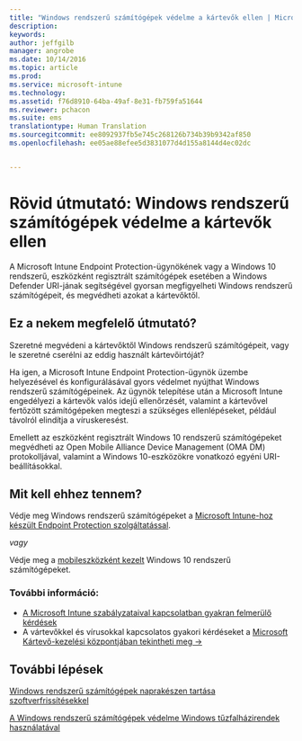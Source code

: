 ```yaml
---
title: "Windows rendszerű számítógépek védelme a kártevők ellen | Microsoft Intune"
description: 
keywords: 
author: jeffgilb
manager: angrobe
ms.date: 10/14/2016
ms.topic: article
ms.prod: 
ms.service: microsoft-intune
ms.technology: 
ms.assetid: f76d8910-64ba-49af-8e31-fb759fa51644
ms.reviewer: pchacon
ms.suite: ems
translationtype: Human Translation
ms.sourcegitcommit: ee8092937fb5e745c268126b734b39b9342af850
ms.openlocfilehash: ee05ae88efee5d3831077d4d155a8144d4ec02dc


---
```


# Rövid útmutató: Windows rendszerű számítógépek védelme a kártevők ellen
A Microsoft Intune Endpoint Protection-ügynökének vagy a Windows 10 rendszerű, eszközként regisztrált számítógépek esetében a Windows Defender URI-jának segítségével gyorsan megfigyelheti Windows rendszerű számítógépeit, és megvédheti azokat a kártevőktől.

## Ez a nekem megfelelő útmutató?
Szeretné megvédeni a kártevőktől Windows rendszerű számítógépeit, vagy le szeretné cserélni az eddig használt kártevőirtóját?

Ha igen, a Microsoft Intune Endpoint Protection-ügynök üzembe helyezésével és konfigurálásával gyors védelmet nyújthat Windows rendszerű számítógépeinek. Az ügynök telepítése után a Microsoft Intune engedélyezi a kártevők valós idejű ellenőrzését, valamint a kártevővel fertőzött számítógépeken megteszi a szükséges ellenlépéseket, például távolról elindítja a víruskeresést.

Emellett az eszközként regisztrált Windows 10 rendszerű számítógépeket megvédheti az Open Mobile Alliance Device Management (OMA DM) protokolljával, valamint a Windows 10-eszközökre vonatkozó egyéni URI-beállításokkal.

## Mit kell ehhez tennem?
Védje meg Windows rendszerű számítógépeket a [Microsoft Intune-hoz készült Endpoint Protection szolgáltatással](/intune/deploy-use/help-secure-windows-pcs-with-endpoint-protection-for-microsoft-intune).

*vagy*

Védje meg a [mobileszközként kezelt](/intune/deploy-use/windows-10-policy-settings-in-microsoft-intune) Windows 10 rendszerű számítógépeket.


### További információ:
- [A Microsoft Intune szabályzataival kapcsolatban gyakran felmerülő kérdések](/intune/deploy-use/manage-settings-and-features-on-your-devices-with-microsoft-intune-policies#frequently-asked-questions-about-intune-policies)
- A vártevőkkel és vírusokkal kapcsolatos gyakori kérdéseket a <a href="https://www.microsoft.com/security/portal/mmpc/" target="_blank"> Microsoft Kártevő-kezelési központjában tekintheti meg &rarr;</a>


## További lépések
[Windows rendszerű számítógépek naprakészen tartása szoftverfrissítésekkel](/intune/deploy-use/keep-windows-pcs-up-to-date-with-software-updates-in-microsoft-intune)

[A Windows rendszerű számítógépek védelme Windows tűzfalházirendek használatával](/intune/deploy-use/help-protect-windows-pcs-using-windows-firewall-policies-in-microsoft-intune)



<!--HONumber=Oct16_HO3-->


